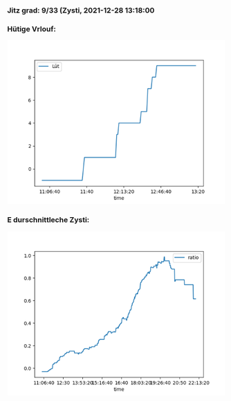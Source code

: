### Jitz grad: 9/33 (Zysti, 2021-12-28 13:18:00

### Hütige Vrlouf:
![Graph](Today.png)

### E durschnittleche Zysti:
![Graph](Zysti.png)